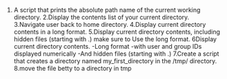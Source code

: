 1. A script that prints the absolute path name of the current working directory.
2.Display the contents list of your current directory.
3.Navigate user back to home directory.
4.Display current directory contents in a long format.
5.Display current directory contents, including hidden files (starting with .) make sure to Use the long format.
6Display current directory contents.
-Long format
-with user and group IDs displayed numerically
-And hidden files (starting with .)
7.Create a script that creates a directory named my_first_directory in the /tmp/ directory.
8.move the file betty to a directory in tmp
